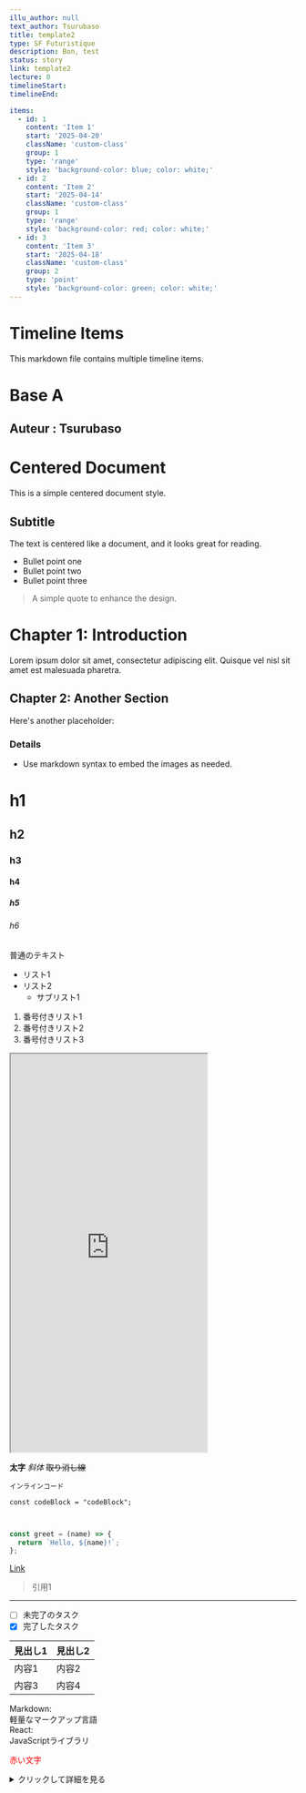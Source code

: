 ```yaml
---
illu_author: null
text_author: Tsurubaso
title: template2
type: SF Futuristique
description: Bon, test
status: story
link: template2
lecture: 0
timelineStart: 
timelineEnd: 

items:
  - id: 1
    content: 'Item 1'
    start: '2025-04-20'
    className: 'custom-class'
    group: 1
    type: 'range'
    style: 'background-color: blue; color: white;'
  - id: 2
    content: 'Item 2'
    start: '2025-04-14'
    className: 'custom-class'
    group: 1
    type: 'range'
    style: 'background-color: red; color: white;'
  - id: 3
    content: 'Item 3'
    start: '2025-04-18'
    className: 'custom-class'
    group: 2
    type: 'point'
    style: 'background-color: green; color: white;'
---
```

# Timeline Items

This markdown file contains multiple timeline items.



# Base A
## Auteur : Tsurubaso
# Centered Document

This is a simple centered document style.

## Subtitle

The text is centered like a document, and it looks great for reading.

- Bullet point one
- Bullet point two
- Bullet point three

> A simple quote to enhance the design.

# Chapter 1: Introduction

Lorem ipsum dolor sit amet, consectetur adipiscing elit. Quisque vel nisl sit amet est malesuada pharetra.



## Chapter 2: Another Section

Here's another placeholder:



### Details

- Use markdown syntax to embed the images as needed.

# h1
## h2
### h3
#### h4
##### h5
###### h6

普通のテキスト

- リスト1
- リスト2
  - サブリスト1

1. 番号付きリスト1
2. 番号付きリスト2
3. 番号付きリスト3

<iframe src="https://assets.pinterest.com/ext/embed.html?id=633387442857850" height="700" width="345" frameborder="2" scrolling="no" ></iframe>


**太字**
*斜体*
~~取り消し線~~

`インラインコード`

```
const codeBlock = "codeBlock";
```

```javascript


const greet = (name) => {
  return `Hello, ${name}!`;
};


```

[Link](/test)

> 引用1

---

- [ ] 未完了のタスク
- [x] 完了したタスク

| 見出し1 | 見出し2 |
|---------|---------|
| 内容1   | 内容2   |
| 内容3   | 内容4   |

Markdown:  
  軽量なマークアップ言語  
React:  
  JavaScriptライブラリ

<span style="color: red;">赤い文字</span>
 
[^1]: 注釈です。

<details>
  <summary>クリックして詳細を見る</summary>
  詳細な説明がここに入ります。
</details>